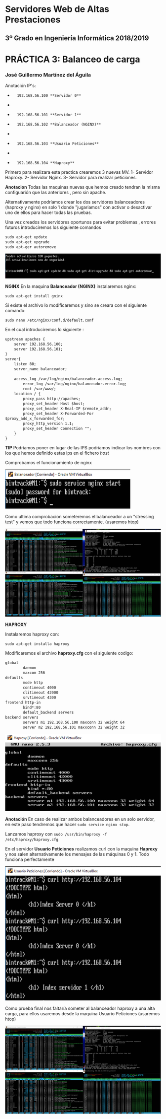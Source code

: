 Servidores Web de Altas Prestaciones
====================================
3º Grado en Ingeniería Informática 2018/2019
--------------------------------------------


# PRÁCTICA 3: Balanceo de carga
### José Guillermo Martínez del Águila



Anotación IP's:
-       192.168.56.100 **Servidor 0**
-       
-       192.168.56.101 **Servidor 1**
  
-       192.168.56.102 **Balanceador (NGINX)**
-       
-       192.168.56.103 **Usuario Peticiones**
-       
-       192.168.56.104 **Haproxy**
  
Primero para realizara esta practica crearemos 3 nuevas MV.
        1- Servidor Haproxy. 
        2- Servidor Nginx.
        3- Servidor para realizar peticiones.

**Anotacion** Todas las maquinas nuevas que hemos creado tendran la misma configuarión que las anteriores , pero sin apache.

Alternativamente podríamos crear los dos servidores balanceadores (haproxy y nginx) en solo 1 donde "jugariamos" con activar o desactivar uno de ellos para hacer todas las pruebas.

Una vez creados los servidores oportunos para evitar problemas , errores futuros introduciremos los siguiente comandos

```
sudo apt-get update
sudo apt-get upgrade
sudo apt-ger autoremove
```

![Preparación](https://github.com/BinTRack/SWAP-/blob/master/Practica%203/Preparacion%20maquina%203.PNG)

**NGINX**
En la maquina **Balanceador (NGINX)** instalaremos nginx:

```
sudo apt-get install gninx
```

Si existe el archivo lo modificaremos y sino se creara con el siguiente comando:
```
sudo nano /etc/nginx/conf.d/default.conf
```
En el cual introduciremos lo siguiente :
```
upstream apaches {
	server 192.168.56.100;
	server 192.168.56.101;
}
server{
	listen 80;
	server_name balanceador;

	access_log /var/log/nginx/balanceador.access.log;
        error_log /var/log/nginx/balanceador.error.log; 
        root /var/www/;
	location / {
		proxy_pass http://apaches;
		proxy_set_header Host $host;
		proxy_set_header X-Real-IP $remote_addr;
		proxy_set_header X-Forwarded-For 	$proxy_add_x_forwarded_for;
		proxy_http_version 1.1;
		proxy_set_header Connection "";
	}
}

```
**TIP** Podríamos poner en lugar de las IPS  podríamos indicar los nombres con los que hemos definido estas ips en el fichero *host*

Comprobamos el funcionamiento de nginx


![TestNginx](https://github.com/BinTRack/SWAP-/blob/master/Practica%203/Test%20nginx.PNG)

Como ultima comprobacion someteremos el balanceador a un "stressing test" y vemos que todo funciona correctamente. (usaremos htop) 

![GNINX](https://github.com/BinTRack/SWAP-/blob/master/Practica%203/Gninx.png)

**HAPROXY**

Instalaremos haproxy con:

```
sudo apt-get installa haproxy
```

Modificaremos el archivo **haproxy.cfg** con el siguiente codigo:

```
global
        daemon
        maxcom 256
defaults
        mode http
        contimeout 4000
        clitimeout 42000
        srvtimeout 4300
frontend http-in
        bind*:80
        default_backend servers
backend servers
        servers m1 192.168.56.100 maxconn 32 weight 64
        server m2 192.168.56.101 maxxconn 32 weight 32

```

![haproxy.cfg](https://github.com/BinTRack/SWAP-/blob/master/Practica%203/haproxy.cfg.PNG)

**Anotación** En caso de realizar ambos balanceadores en un solo servidor, en este paso tendremos que hacer `sudo service nginx stop`.

Lanzamos haproxy con `sudo /usr/bin/haproxy -f /etc/haproxy/haproxy.cfg`

En el servidor **Usuario Peticiones** realizamos curl con la maquina **Haproxy** y nos salen alternativamente  los mensajes de las máquinas 0 y 1. Todo funciona perfectamente

 ![FuncionaHaproxy](https://github.com/BinTRack/SWAP-/blob/master/Practica%203/Funciona%20Haproxy.PNG)

Como prueba final nos faltaría someter al balanceador haproxy a una alta carga, para ellos usaremos desde la maquina Usuario Peticiones  (usaremos htop)

![haproxy](https://github.com/BinTRack/SWAP-/blob/master/Practica%203/haproxy.png)




 